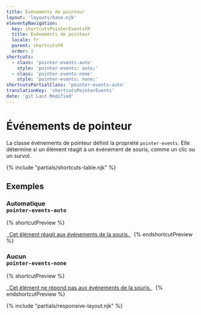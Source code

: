 ```yaml
---
title: Événements de pointeur
layout: 'layouts/base.njk'
eleventyNavigation:
  key: shortcutsPointerEventsFR
  title: Événements de pointeur
  locale: fr
  parent: shortcutsFR
  order: 1
shortcuts:
  - class: 'pointer-events-auto'
    style: 'pointer-events: auto;'
  - class: 'pointer-events-none'
    style: 'pointer-events: none;'
shortcutsPartialClass: 'pointer-events-auto'
translationKey: 'shortcutsPointerEvents'
date: 'git Last Modified'
---
```


# Événements de pointeur

La classe événements de pointeur définit la propriété `pointer-events`. Elle détermine si un élément réagit à un événement de souris, comme un clic ou un survol.

{% include "partials/shortcuts-table.njk" %}

## Exemples

### Automatique<br/>`pointer-events-auto`

{% shortcutPreview %}

<a href="#" class="pointer-events-auto">
  Cet élément réagit aux événements de la souris.
</a> 
{% endshortcutPreview %}

### Aucun<br/>`pointer-events-none`

{% shortcutPreview %}

<a href="#" class="pointer-events-none">
  Cet élément ne répond pas aux événements de la souris.
</a> 
{% endshortcutPreview %}

{% include "partials/responsive-layout.njk" %}
